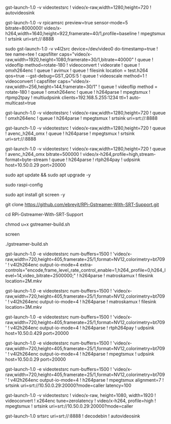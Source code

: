  gst-launch-1.0 -v videotestsrc ! video/x-raw,width=1280,height=720 ! autovideosink
 
 
 gst-launch-1.0 -v rpicamsrc preview=true sensor-mode=5 bitrate=8000000! video/x-h264,width=1640,height=922,framerate=40/1,profile=baseline ! mpegtsmux ! srtsink uri=srt://:8888
 
 
 
 sudo gst-launch-1.0 -v v4l2src device=/dev/video0 do-timestamp=true ! tee name=tee ! capsfilter caps="video/x-raw,width=1920,height=1080,framerate=30/1,bitrate=40000" ! queue ! videoflip method=rotate-180 ! videoconvert ! videorate ! queue ! omxh264enc ! queue ! avimux ! queue ! filesink location = test.h264 qos=true --gst-debug=GST_QOS:5 ! queue ! videoscale method=1 ! videoconvert ! capsfilter caps="video/x-raw,width=256,height=144,framerate=30/1" ! queue ! videoflip method = rotate-180 ! queue ! omxh264enc ! queue ! h264parse ! mpegtsmux ! rtpmp2tpay ! multiudpsink clients=192.168.5.255:1234 ttl=1 auto-multicast=true
 
 
 gst-launch-1.0 -v videotestsrc ! video/x-raw,width=1280,height=720 ! queue ! omxh264enc ! queue ! h264parse ! mpegtsmux ! srtsink uri=srt://:8888
 
 gst-launch-1.0 -v videotestsrc ! video/x-raw,width=1280,height=720 ! queue ! avenc_h264_omx ! queue ! h264parse ! mpegtsmux ! srtsink uri=srt://:8888
 
 gst-launch-1.0 -v videotestsrc ! video/x-raw,width=1280,height=720 ! queue ! avenc_h264_omx bitrate=500000 ! video/x-h264,profile=high,stream-format=byte-stream ! queue ! h264parse ! rtph264pay ! udpsink host=10.50.0.29 port=20000
 
 
 sudo apt update && sudo apt upgrade -y
 
 sudo raspi-config
 
 sudo apt install git screen -y
 
 git clone https://github.com/ebreyit/RPi-Gstreamer-With-SRT-Support.git
 
 cd RPi-Gstreamer-With-SRT-Support
 
 chmod u+x gstreamer-build.sh
 
 screen
 
 ./gstreamer-build.sh
 
 
 gst-launch-1.0  -e videotestsrc num-buffers=1500 ! 'video/x-raw,width=720,height=405,framerate=25/1,format=NV12,colorimetry=bt709' !  v4l2h264enc output-io-mode=4  extra-controls="encode,frame_level_rate_control_enable=1,h264_profile=0,h264_level=14,video_bitrate=2500000;"  ! h264parse ! matroskamux ! filesink location=2M.mkv
 
 gst-launch-1.0  -e videotestsrc num-buffers=1500 ! 'video/x-raw,width=720,height=405,framerate=25/1,format=NV12,colorimetry=bt709' !  v4l2h264enc output-io-mode=4  ! h264parse ! matroskamux ! filesink location=3M.mkv
 
 gst-launch-1.0  -e videotestsrc num-buffers=1500 ! 'video/x-raw,width=720,height=405,framerate=25/1,format=NV12,colorimetry=bt709' !  v4l2h264enc output-io-mode=4  ! h264parse ! rtph264pay ! udpsink host=10.50.0.429 port=20000
 
 gst-launch-1.0  -e videotestsrc num-buffers=1500 ! 'video/x-raw,width=720,height=405,framerate=25/1,format=NV12,colorimetry=bt709' !  v4l2h264enc output-io-mode=4  ! h264parse ! mpegtsmux ! udpsink host=10.50.0.29 port=20000
 
  gst-launch-1.0  -e videotestsrc num-buffers=1500 ! 'video/x-raw,width=720,height=405,framerate=25/1,format=NV12,colorimetry=bt709' !  v4l2h264enc output-io-mode=4  ! h264parse ! mpegtsmux alignment=7 ! srtsink uri=srt://10.50.0.29:20000?mode=caller latency=100
 
 gst-launch-1.0 -v videotestsrc ! video/x-raw, height=1080, width=1920 ! videoconvert ! x264enc tune=zerolatency ! video/x-h264, profile=high ! mpegtsmux ! srtsink uri=srt://10.50.0.29:20000?mode=caller
 
  gst-launch-1.0 srtsrc uri=srt://:8888 ! decodebin ! autovideosink
